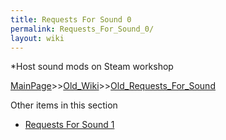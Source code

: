 ```yaml
---
title: Requests For Sound 0
permalink: Requests_For_Sound_0/
layout: wiki
---
```

*Host sound mods on Steam workshop

[MainPage](/keeperrl_wiki/ "wikilink")>>[Old_Wiki](/keeperrl_wiki/Old_Wiki "wikilink")>>[Old_Requests_For_Sound](/keeperrl_wiki/Old_Requests_For_Sound "wikilink")

Other items in this section
-    [Requests For Sound 1](/keeperrl_wiki/Requests_For_Sound_1 "wikilink")
